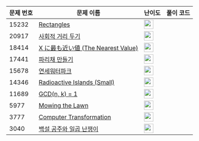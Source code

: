 | 문제 번호 | 문제 이름 | 난이도 | 풀이 코드 |
| --- | --- | --- | --- |
| 15232 | [Rectangles](https://www.acmicpc.net/problem/15232) | <img height="25px" width="25px=" src="https://static.solved.ac/tier_small/2.svg"/> |  |
| 20917 | [사회적 거리 두기](https://www.acmicpc.net/problem/20917) | <img height="25px" width="25px=" src="https://static.solved.ac/tier_small/11.svg"/> |  |
| 18414 | [X に最も近い値 (The Nearest Value)](https://www.acmicpc.net/problem/18414) | <img height="25px" width="25px=" src="https://static.solved.ac/tier_small/2.svg"/> |  |
| 17441 | [파리채 만들기](https://www.acmicpc.net/problem/17441) | <img height="25px" width="25px=" src="https://static.solved.ac/tier_small/24.svg"/> |  |
| 15678 | [연세워터파크](https://www.acmicpc.net/problem/15678) | <img height="25px" width="25px=" src="https://static.solved.ac/tier_small/16.svg"/> |  |
| 14346 | [Radioactive Islands (Small)](https://www.acmicpc.net/problem/14346) | <img height="25px" width="25px=" src="https://static.solved.ac/tier_small/26.svg"/> |  |
| 11689 | [GCD(n, k) = 1](https://www.acmicpc.net/problem/11689) | <img height="25px" width="25px=" src="https://static.solved.ac/tier_small/15.svg"/> |  |
| 5977 | [Mowing the Lawn](https://www.acmicpc.net/problem/5977) | <img height="25px" width="25px=" src="https://static.solved.ac/tier_small/18.svg"/> |  |
| 3777 | [Computer Transformation](https://www.acmicpc.net/problem/3777) | <img height="25px" width="25px=" src="https://static.solved.ac/tier_small/12.svg"/> |  |
| 3040 | [백설 공주와 일곱 난쟁이](https://www.acmicpc.net/problem/3040) | <img height="25px" width="25px=" src="https://static.solved.ac/tier_small/4.svg"/> |  |
